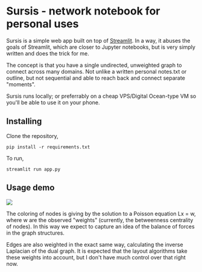 # Sursis - network notebook for personal uses

Sursis is a simple web app built on top of [Streamlit](https://streamlit.io). In a way, it abuses the goals of Streamlit, which are closer to Jupyter notebooks, but is very simply written and does the trick for me.

The concept is that you have a single undirected, unweighted graph to connect across many domains. Not unlike a written personal notes.txt or outline, but not sequential and able to reach back and connect separate "moments".


Sursis runs locally; or preferrably on a cheap VPS/Digital Ocean-type VM so you'll be able to use it on your phone. 


## Installing

Clone the repository,

    pip install -r requirements.txt

To run,

    streamlit run app.py

## Usage demo

![](https://i.imgur.com/IysQtMs.gif)

The coloring of nodes is giving by the solution to a Poisson equation Lx = w, where w are the observed "weights" (currently, the betweenness centrality of nodes). In this way we expect to capture an idea of the balance of forces in the graph structures.

Edges are also weighted in the exact same way, calculating the inverse Laplacian of the dual graph. It is expected that the layout algorithms take these weights into account, but I don't have much control over that right now.
